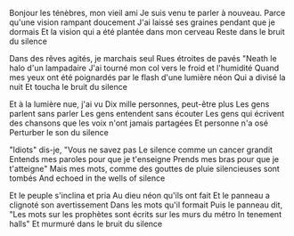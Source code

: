 Bonjour les ténèbres, mon vieil ami
Je suis venu te parler à nouveau.
Parce qu'une vision rampant doucement
J'ai laissé ses graines pendant que je dormais
Et la vision qui a été plantée dans mon cerveau
Reste
dans le bruit du silence

Dans des rêves agités, je marchais seul
Rues étroites de pavés
"Neath le halo d'un lampadaire
J'ai tourné mon col vers le froid et l'humidité
Quand mes yeux ont été poignardés par le flash d'une lumière néon
Qui a divisé la nuit
Et toucha le bruit du silence

Et à la lumière nue, j'ai vu
Dix mille personnes, peut-être plus
Les gens parlent sans parler
Les gens entendent sans écouter
Les gens qui écrivent des chansons que les voix n'ont jamais partagées
Et personne n'a osé
Perturber le son du silence

"Idiots" dis-je, "Vous ne savez pas
Le silence comme un cancer grandit
Entends mes paroles pour que je t'enseigne
Prends mes bras pour que je t'atteigne"
Mais mes mots, comme des gouttes de pluie silencieuses sont tombés
And echoed in the wells of silence

Et le peuple s'inclina et pria
Au dieu néon qu'ils ont fait
Et le panneau a clignoté son avertissement
Dans les mots qu'il formait
Puis le panneau dit, "Les mots sur les prophètes sont écrits sur les murs du métro
In tenement halls"
Et murmuré dans le bruit du silence
